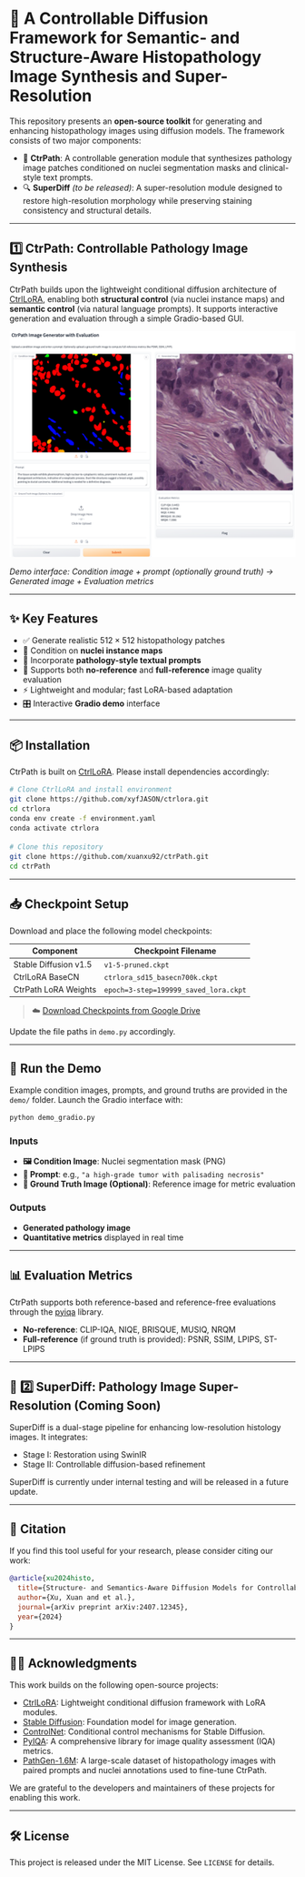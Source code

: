 # 🧬 A Controllable Diffusion Framework for Semantic- and Structure-Aware Histopathology Image Synthesis and Super-Resolution

This repository presents an **open-source toolkit** for generating and enhancing histopathology images using diffusion models. The framework consists of two major components:

- 🧠 **CtrPath**: A controllable generation module that synthesizes pathology image patches conditioned on nuclei segmentation masks and clinical-style text prompts.
- 🔍 **SuperDiff** *(to be released)*: A super-resolution module designed to restore high-resolution morphology while preserving staining consistency and structural details.

---

## 1️⃣ CtrPath: Controllable Pathology Image Synthesis

CtrPath builds upon the lightweight conditional diffusion architecture of [CtrlLoRA](https://github.com/xyfJASON/ctrlora), enabling both **structural control** (via nuclei instance maps) and **semantic control** (via natural language prompts). It supports interactive generation and evaluation through a simple Gradio-based GUI.

<p align="center">
  <img src="ctrlora.png" width="700"/>
</p>

*Demo interface: Condition image + prompt (optionally ground truth) → Generated image + Evaluation metrics*

---

## ✨ Key Features

- ✅ Generate realistic $512\times512$ histopathology patches
- 🔬 Condition on **nuclei instance maps**
- 🧠 Incorporate **pathology-style textual prompts**
- 📏 Supports both **no-reference** and **full-reference** image quality evaluation
- ⚡ Lightweight and modular; fast LoRA-based adaptation
- 🎛️ Interactive **Gradio demo** interface

---

## 📦 Installation

CtrPath is built on [CtrlLoRA](https://github.com/xyfJASON/ctrlora). Please install dependencies accordingly:

```bash
# Clone CtrlLoRA and install environment
git clone https://github.com/xyfJASON/ctrlora.git
cd ctrlora
conda env create -f environment.yaml
conda activate ctrlora

# Clone this repository
git clone https://github.com/xuanxu92/ctrPath.git
cd ctrPath
````

---

## 📥 Checkpoint Setup

Download and place the following model checkpoints:

| Component             | Checkpoint Filename                   |
| --------------------- | ------------------------------------- |
| Stable Diffusion v1.5 | `v1-5-pruned.ckpt`                    |
| CtrlLoRA BaseCN       | `ctrlora_sd15_basecn700k.ckpt`        |
| CtrPath LoRA Weights  | `epoch=3-step=199999_saved_lora.ckpt` |

> ☁️ [Download Checkpoints from Google Drive](https://drive.google.com/file/d/1W-_2likkW0nsmnZRieRzx0y_1PTvzM1I/view?usp=sharing)

Update the file paths in `demo.py` accordingly.

---

## 🚀 Run the Demo

Example condition images, prompts, and ground truths are provided in the `demo/` folder. Launch the Gradio interface with:

```bash
python demo_gradio.py
```

### Inputs

* **🖼️ Condition Image**: Nuclei segmentation mask (PNG)
* **🧠 Prompt**: e.g., `"a high-grade tumor with palisading necrosis"`
* **🧪 Ground Truth Image (Optional)**: Reference image for metric evaluation

### Outputs

* **Generated pathology image**
* **Quantitative metrics** displayed in real time

---

## 📊 Evaluation Metrics

CtrPath supports both reference-based and reference-free evaluations through the [pyiqa](https://github.com/chaofengc/IQA-PyTorch) library.

* **No-reference**: CLIP-IQA, NIQE, BRISQUE, MUSIQ, NRQM
* **Full-reference** (if ground truth is provided): PSNR, SSIM, LPIPS, ST-LPIPS

---

## 🔬 2️⃣ SuperDiff: Pathology Image Super-Resolution (Coming Soon)

SuperDiff is a dual-stage pipeline for enhancing low-resolution histology images. It integrates:

* Stage I: Restoration using SwinIR
* Stage II: Controllable diffusion-based refinement

SuperDiff is currently under internal testing and will be released in a future update.

---

## 📖 Citation

If you find this tool useful for your research, please consider citing our work:

```bibtex
@article{xu2024histo,
  title={Structure- and Semantics-Aware Diffusion Models for Controllable Histopathology Image Synthesis and Super-Resolution},
  author={Xu, Xuan and et al.},
  journal={arXiv preprint arXiv:2407.12345},
  year={2024}
}
```

---

## 🧑‍💻 Acknowledgments

This work builds on the following open-source projects:

- [CtrlLoRA](https://github.com/xyfJASON/ctrlora): Lightweight conditional diffusion framework with LoRA modules.
- [Stable Diffusion](https://github.com/CompVis/stable-diffusion): Foundation model for image generation.
- [ControlNet](https://github.com/lllyasviel/ControlNet): Conditional control mechanisms for Stable Diffusion.
- [PyIQA](https://github.com/chaofengc/IQA-PyTorch): A comprehensive library for image quality assessment (IQA) metrics.
- [PathGen-1.6M](https://github.com/PathFoundation/PathGen-1.6M): A large-scale dataset of histopathology images with paired prompts and nuclei annotations used to fine-tune CtrPath.

We are grateful to the developers and maintainers of these projects for enabling this work.

---

## 🛠️ License

This project is released under the MIT License. See `LICENSE` for details.




